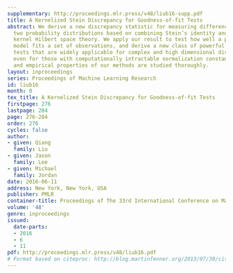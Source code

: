 ```yaml
---
supplementary: http://proceedings.mlr.press/v48/liub16-supp.pdf
title: A Kernelized Stein Discrepancy for Goodness-of-fit Tests
abstract: We derive a new discrepancy statistic for measuring differences between
  two probability distributions based on combining Stein’s identity and the reproducing
  kernel Hilbert space theory. We apply our result to test how well a probabilistic
  model fits a set of observations, and derive a new class of powerful goodness-of-fit
  tests that are widely applicable for complex and high dimensional distributions,
  even for those with computationally intractable normalization constants. Both theoretical
  and empirical properties of our methods are studied thoroughly.
layout: inproceedings
series: Proceedings of Machine Learning Research
id: liub16
month: 0
tex_title: A Kernelized Stein Discrepancy for Goodness-of-fit Tests
firstpage: 276
lastpage: 284
page: 276-284
order: 276
cycles: false
author:
- given: Qiang
  family: Liu
- given: Jason
  family: Lee
- given: Michael
  family: Jordan
date: 2016-06-11
address: New York, New York, USA
publisher: PMLR
container-title: Proceedings of The 33rd International Conference on Machine Learning
volume: '48'
genre: inproceedings
issued:
  date-parts:
  - 2016
  - 6
  - 11
pdf: http://proceedings.mlr.press/v48/liub16.pdf
# Format based on citeproc: http://blog.martinfenner.org/2013/07/30/citeproc-yaml-for-bibliographies/
---
```

